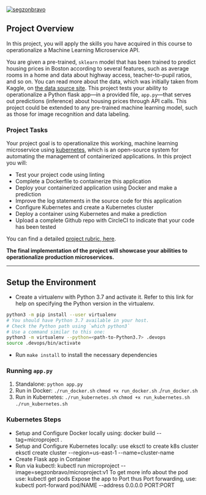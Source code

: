 [![segzonbravo](https://circleci.com/gh/segzonbravo/project-ml-micriservices-kubernetes.svg?style=svg)](https://app.circleci.com/pipelines/github/segzonbravo/project-ml-micriservices-kubernetes)

## Project Overview

In this project, you will apply the skills you have acquired in this course to operationalize a Machine Learning Microservice API. 

You are given a pre-trained, `sklearn` model that has been trained to predict housing prices in Boston according to several features, such as average rooms in a home and data about highway access, teacher-to-pupil ratios, and so on. You can read more about the data, which was initially taken from Kaggle, on [the data source site](https://www.kaggle.com/c/boston-housing). This project tests your ability to operationalize a Python flask app—in a provided file, `app.py`—that serves out predictions (inference) about housing prices through API calls. This project could be extended to any pre-trained machine learning model, such as those for image recognition and data labeling.

### Project Tasks

Your project goal is to operationalize this working, machine learning microservice using [kubernetes](https://kubernetes.io/), which is an open-source system for automating the management of containerized applications. In this project you will:
* Test your project code using linting
* Complete a Dockerfile to containerize this application
* Deploy your containerized application using Docker and make a prediction
* Improve the log statements in the source code for this application
* Configure Kubernetes and create a Kubernetes cluster
* Deploy a container using Kubernetes and make a prediction
* Upload a complete Github repo with CircleCI to indicate that your code has been tested

You can find a detailed [project rubric, here](https://review.udacity.com/#!/rubrics/2576/view).

**The final implementation of the project will showcase your abilities to operationalize production microservices.**

---

## Setup the Environment

* Create a virtualenv with Python 3.7 and activate it. Refer to this link for help on specifying the Python version in the virtualenv. 
```bash
python3 -m pip install --user virtualenv
# You should have Python 3.7 available in your host. 
# Check the Python path using `which python3`
# Use a command similar to this one:
python3 -m virtualenv --python=<path-to-Python3.7> .devops
source .devops/bin/activate
```
* Run `make install` to install the necessary dependencies

### Running `app.py`

1. Standalone:  `python app.py`
2. Run in Docker:  `./run_docker.sh` `chmod +x run_docker.sh` ./`run_docker.sh`
3. Run in Kubernetes:  `./run_kubernetes.sh` `chmod +x run_kubernetes.sh` `./run_kubernetes.sh`

### Kubernetes Steps

* Setup and Configure Docker locally using: docker build --tag=microproject .
* Setup and Configure Kubernetes locally: use eksctl to create k8s cluster eksctl create cluster --region=us-east-1 --name=cluster-name
* Create Flask app in Container
* Run via kubectl: kubectl run microproject --image=segzonbravo/microproject:v1
To get more info about the pod use: kubectl get pods
Expose the app to Port thus Port forwarding, use: kubectl port-forward pod/NAME --address 0.0.0.0 PORT:PORT

